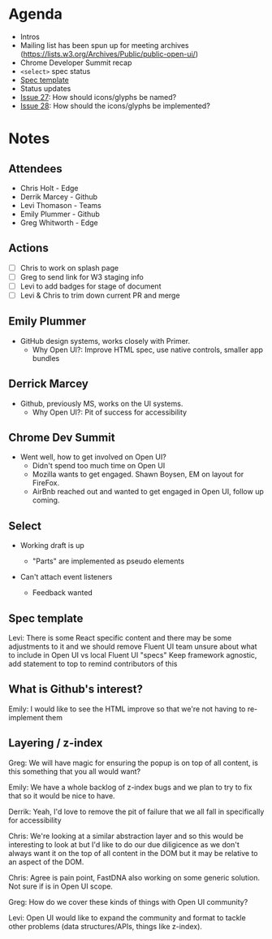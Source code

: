 # Agenda

* Intros
* Mailing list has been spun up for meeting archives (https://lists.w3.org/Archives/Public/public-open-ui/)
* Chrome Developer Summit recap
* `<select>` spec status
* [Spec template](https://github.com/openui/open-ui/pull/17)
* Status updates
* [Issue 27](https://github.com/openui/open-ui/issues/27): How should icons/glyphs be named?
* [Issue 28](https://github.com/openui/open-ui/issues/28): How should the icons/glyphs be implemented?

# Notes

## Attendees

* Chris Holt - Edge
* Derrik Marcey - Github
* Levi Thomason - Teams
* Emily Plummer - Github
* Greg Whitworth - Edge

## Actions
	
* [ ] Chris to work on splash page
* [ ] Greg to send link for W3 staging info
* [ ] Levi to add badges for stage of document
* [ ] Levi & Chris to trim down current PR and merge

## Emily Plummer
	
* GitHub design systems, works closely with Primer.
	* Why Open UI?: Improve HTML spec, use native controls, smaller app bundles

## Derrick Marcey
	
* Github, previously MS, works on the UI systems.
	* Why Open UI?: Pit of success for accessibility

## Chrome Dev Summit

* Went well, how to get involved on Open UI?
	* Didn't spend too much time on Open UI
	* Mozilla wants to get engaged. Shawn Boysen, EM on layout for FireFox.
	* AirBnb reached out and wanted to get engaged in Open UI, follow up coming.

## Select
	
* Working draft is up
	* "Parts" are implemented as pseudo elements
		
* Can't attach event listeners
  * Feedback wanted
    
## Spec template

Levi: There is some React specific content and there may be some adjustments to it and we should remove 
Fluent UI team unsure about what to include in Open UI vs local Fluent UI "specs"
Keep framework agnostic, add statement to top to remind contributors of this

## What is Github's interest?
Emily: I would like to see the HTML improve so that we're not having to re-implement them

## Layering / z-index
Greg: We will have magic for ensuring the popup is on top of all content, is this something that you all would want?

Emily: We have a whole backlog of z-index bugs and we plan to try to fix that so it would be nice to have.

Derrik: Yeah, I'd love to remove the pit of failure that we all fall in specifically for accessibility

Chris: We're looking at a similar abstraction layer and so this would be interesting to look at but I'd like to do our due diligicence as we don't always want it on the top of all content in the DOM but it may be relative to an aspect of the DOM.

Chris: Agree is pain point, FastDNA also working on some generic solution. Not sure if is in Open UI scope.

Greg: How do we cover these kinds of things with Open UI community?

Levi: Open UI would like to expand the community and format to tackle other problems (data structures/APIs, things like z-index).
